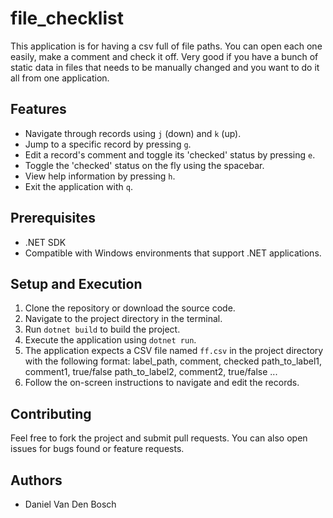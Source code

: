 # file_checklist
This application is for having a csv full of file paths. You can open each one easily, make a comment and check it off. Very good if you have a bunch of static data in files that needs to be manually changed and you want to do it all from one application. 

## Features

- Navigate through records using `j` (down) and `k` (up).
- Jump to a specific record by pressing `g`.
- Edit a record's comment and toggle its 'checked' status by pressing `e`.
- Toggle the 'checked' status on the fly using the spacebar.
- View help information by pressing `h`.
- Exit the application with `q`.

## Prerequisites

- .NET SDK
- Compatible with Windows environments that support .NET applications.

## Setup and Execution

1. Clone the repository or download the source code.
2. Navigate to the project directory in the terminal.
3. Run `dotnet build` to build the project.
4. Execute the application using `dotnet run`.
5. The application expects a CSV file named `ff.csv` in the project directory with the following format:
label_path, comment, checked
path_to_label1, comment1, true/false
path_to_label2, comment2, true/false
...
6. Follow the on-screen instructions to navigate and edit the records.

## Contributing

Feel free to fork the project and submit pull requests. You can also open issues for bugs found or feature requests.

## Authors

- Daniel Van Den Bosch

